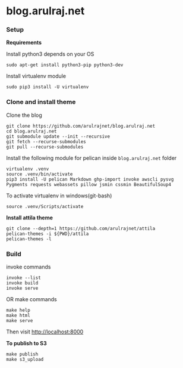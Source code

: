blog.arulraj.net
================

### Setup

**Requirements**

Install python3 depends on your OS

    sudo apt-get install python3-pip python3-dev

Install virtualenv module

    sudo pip3 install -U virtualenv

### Clone and install theme

Clone the blog

    git clone https://github.com/arulrajnet/blog.arulraj.net
    cd blog.arulraj.net
    git submodule update --init --recursive
    git fetch --recurse-submodules
    git pull --recurse-submodules

Install the following module for pelican inside `blog.arulraj.net` folder

    virtualenv .venv
    source .venv/bin/activate
    pip3 install -U pelican Markdown ghp-import invoke awscli pysvg Pygments requests webassets pillow jsmin cssmin BeautifulSoup4

To activate virtualenv in windows(git-bash)

    source .venv/Scripts/activate

**Install attila theme**

    git clone --depth=1 https://github.com/arulrajnet/attila
    pelican-themes -i ${PWD}/attila
    pelican-themes -l

### Build

invoke commands

    invoke --list
    invoke build
    invoke serve

OR make commands

    make help
    make html
    make serve

Then visit [http://localhost:8000](http://localhost:8000)

**To publish to S3**

    make publish
    make s3_upload
